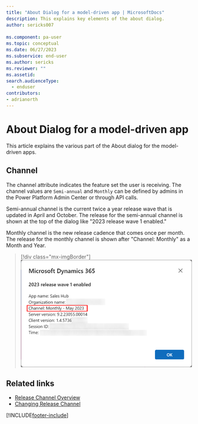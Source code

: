 ```yaml
---
title: "About Dialog for a model-driven app | MicrosoftDocs"
description: This explains key elements of the about dialog.
author: sericks007

ms.component: pa-user
ms.topic: conceptual
ms.date: 06/27/2023
ms.subservice: end-user
ms.author: sericks
ms.reviewer: ""
ms.assetid: 
search.audienceType: 
  - enduser
contributors:
- adrianorth
---
```


#  About Dialog for a model-driven app 

This article explains the various part of the About dialog for the model-driven apps.

## Channel

The channel attribute indicates the feature set the user is receiving. The channel values are ```Semi-annual``` and ```Monthly``` can be defined by admins in the Power Platform Admin Center or through API calls.

Semi-annual channel is the current twice a year release wave that is updated in April and October. The release for the semi-annual channel is shown at the top of the dialog like "2023 release wave 1 enabled."

Monthly channel is the new release cadence that comes once per month. The release for the monthly channel is shown after "Channel: Monthly" as a Month and Year.

> [!div class="mx-imgBorder"] 
> ![About dialog channel](media/about-dialog/about-dialog-channel.png "About dialog channel")   

## Related links

* [Release Channel Overview](../maker/model-driven-apps/channel-overview.md)
* [Changing Release Channel](../maker/model-driven-apps/channel-change.md)

[!INCLUDE[footer-include](../includes/footer-banner.md)]
